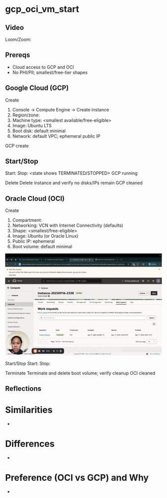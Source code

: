 # gcp_oci_vm_start
## Video
Loom/Zoom:

## Prereqs
- Cloud access to GCP and OCI
- No PHI/PII; smallest/free-tier shapes

## Google Cloud (GCP)
 Create
1. Console → Compute Engine → Create instance
2. Region/zone:
3. Machine type: <smallest available/free-eligible>
4. Image: Ubuntu LTS
5. Boot disk: default minimal
6. Network: default VPC; ephemeral public IP

GCP create

## Start/Stop
Start:
Stop: <state shows TERMINATED/STOPPED>
GCP running

Delete
Delete instance and verify no disks/IPs remain
GCP cleaned

## Oracle Cloud (OCI)
Create

1. Compartment:
2. Networking: VCN with Internet Connectivity (defaults)
3. Shape: <smallest/free-eligible>
4. Image: Ubuntu (or Oracle Linux)
5. Public IP: ephemeral
6. Boot volume: default minimal

![OCI Create](images/oci_create.png)


Start/Stop
Start:
Stop:


Terminate
Terminate and delete boot volume; verify cleanup
OCI cleaned

## Reflections

# Similarities
- 

# Differences
- 

# Preference (OCI vs GCP) and Why
- 
